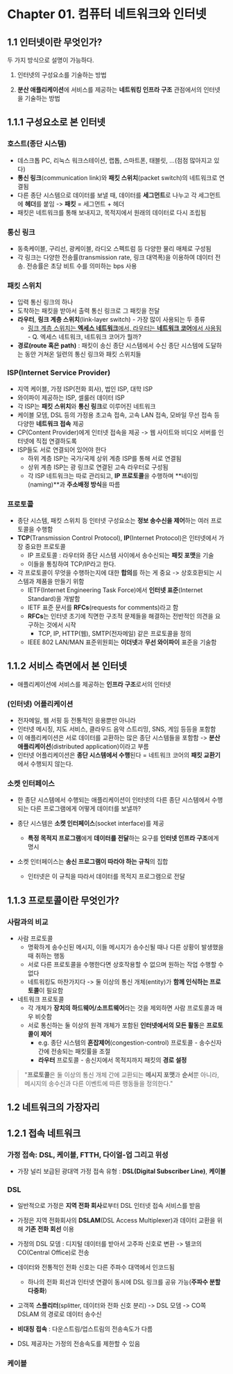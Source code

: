 # Chapter 01. 컴퓨터 네트워크와 인터넷



## 1.1 인터넷이란 무엇인가?

두 가지 방식으로 설명이 가능하다.

1. 인터넷의 구성요소를 기술하는 방법

2. **분산 애플리케이션**에 서비스를 제공하는 **네트워킹 인프라 구조** 관점에서의 인터넷을 기술하는 방법



## 1.1.1 구성요소로 본 인터넷

### 호스트(종단 시스템)

- 데스크톱 PC, 리눅스 워크스테이션, 랩톱, 스마트폰, 태블릿, ...(점점 많아지고 있다)
- **통신 링크**(communication link)와 **패킷 스위치**(packet switch)의 네트워크로 연결됨
- 다른 종단 시스템으로 데이터를 보낼 때, 데이터를 **세그먼트**로 나누고 각 세그먼트에 **헤더**를 붙임 -> **패킷** = 세그먼트 + 헤더
- 패킷은 네트워크를 통해 보내지고, 목적지에서 원래의 데이터로 다시 조립됨



### 통신 링크

- 동축케이블, 구리선, 광케이블, 라디오 스펙트럼 등 다양한 물리 매체로 구성됨
- 각 링크는 다양한 전송률(transmission rate, 링크 대역폭)을 이용하여 데이터 전송. 전송률은 초당 비트 수를 의미하는 bps 사용



### 패킷 스위치

- 입력 통신 링크의 하나
- 도착하는 패킷을 받아서 출력 통신 링크로 그 패킷을 전달
- **라우터**, **링크 계층 스위치**(link-layer switch) - 가장 많이 사용되는 두 종류
  - <u>링크 계층 스위치는 **엑세스 네트워크**에서, 라우터는 **네트워크 코어**에서 사용됨</u> - Q. 엑세스 네트워크, 네트워크 코어가 뭘까?
- **경로(route 혹은 path)** : 패킷이 송신 종단 시스템에서 수신 종단 시스템에 도달하는 동안 거쳐온 일련의 통신 링크와 패킷 스위치들



### ISP(Internet Service Provider)

- 지역 케이블, 가정 ISP(전화 회사), 법인 ISP, 대학 ISP
- 와이파이 제공하는 ISP, 셀룰러 데이터 ISP
- 각 ISP는 **패킷 스위치**와 **통신 링크**로 이루어진 네트워크
- 케이블 모뎀, DSL 등의 가정용 초고속 접속, 고속 LAN 접속, 모바일 무선 접속 등 다양한 **네트워크 접속** 제공
- CP(Content Provider)에게 인터넷 접속을 제공 -> 웹 사이트와 비디오 서버를 인터넷에 직접 연결하도록
- ISP들도 서로 연결되어 있어야 한다
  - 하위 계층 ISP는 국가/국제 상위 계층 ISP를 통해 서로 연결됨
  - 상위 계층 ISP는 광 링크로 연결된 고속 라우터로 구성됨
  - 각 ISP 네트워크는 따로 관리되고, **IP 프로토콜**을 수행하며 **네이밍(naming)**과 **주소배정 방식**을 따름



### 프로토콜

- 종단 시스템, 패킷 스위치 등 인터넷 구성요소는 **정보 송수신을 제어**하는 여러 프로토콜을 수행함
- **TCP**(Transmission Control Protocol), **IP**(Internet Protocol)은 인터넷에서 가장 중요한 프로토콜
  - IP 프로토콜 : 라우터와 종단 시스템 사이에서 송수신되는 **패킷 포맷**을 기술
  - 이들을 통칭하여 TCP/IP라고 한다.
- 각 프로토콜이 무엇을 수행하는지에 대한 **합의**를 하는 게 중요 -> 상호호환되는 시스템과 제품을 만들기 위함
  - IETF(Internet Engineering Task Force)에서 **인터넷 표준**(Internet Standard)을 개발함
  - IETF 표준 문서를 **RFCs**(requests for comments)라고 함
  - **RFCs**는 인터넷 초기에 직면한 구조적 문제들을 해결하는 전반적인 의견을 요구하는 것에서 시작
    - TCP, IP, HTTP(웹), SMTP(전자메일) 같은 프로토콜을 정의
  - IEEE 802 LAN/MAN 표준위원회는 **이더넷**과 **무선 와이파이** 표준을 기술함



## 1.1.2 서비스 측면에서 본 인터넷

- 애플리케이션에 서비스를 제공하는 **인프라 구조**로서의 인터넷

  

### (인터넷) 어플리케이션

- 전자메일, 웹 서핑 등 전통적인 응용뿐만 아니라
- 인터넷 메시징, 지도 서비스, 클라우드 음악 스트리밍, SNS, 게임 등등을 포함함
- 이 애플리케이션은 서로 데이터를 교환하는 많은 종단 시스템들을 포함함 -> **분산 애플리케이션**(distributed application)이라고 부름
- 인터넷 어플리케이션은 **종단 시스템에서 수행**된다 = 네트워크 코어의 **패킷 교환기**에서 수행되지 않는다.



### 소켓 인터페이스

- 한 종단 시스템에서 수행되는 애플리케이션이 인터넷의 다른 종단 시스템에서 수행되는 다른 프로그램에게 어떻게 데이터를 보낼까?

- 종단 시스템은 **소켓 인터페이스**(socket interface)를 제공
  - **특정 목적지 프로그램**에게 **데이터를 전달**하는 요구를 **인터넷 인프라 구조**에게 명시
- 소켓 인터페이스는 **송신 프로그램이 따라야 하는 규칙**의 집합
  - 인터넷은 이 규칙을 따라서 데이터를 목적지 프로그램으로 전달



## 1.1.3 프로토콜이란 무엇인가?

### 사람과의 비교

- 사람 프로토콜
  - 명확하게 송수신된 메시지, 이들 메시지가 송수신될 때나 다른 상황이 발생했을 때 취하는 행동
  - 서로 다른 프로토콜을 수행한다면 상호작용할 수 없으며 원하는 작업 수행할 수 없다
  - 네트워킹도 마찬가지다 -> 둘 이상의 통신 개체(entity)가 **함께 인식하는 프로토콜**이 필요함
- 네트워크 프로토콜
  - 각 개체가 **장치의 하드웨어/소프트웨어**라는 것을 제외하면 사람 프로토콜과 매우 비슷함
  - 서로 통신하는 둘 이상의 원격 개체가 포함된 **인터넷에서의 모든 활동**은 **프로토콜이 제어**
    - e.g. 종단 시스템의 **혼잡제어**(congestion-control) 프로토콜 - 송수신자 간에 전송되는 패킷률을 조절
    - **라우터** 프로토콜 - 송신지에서 목적지까지 패킷의 **경로 설정**



> "**프로토콜**은 둘 이상의 통신 개체 간에 교환되는 **메시지 포맷**과 **순서**뿐 아니라, 메시지의 송수신과 다른 이벤트에 따른 행동들을 정의한다."



## 1.2 네트워크의 가장자리

## 1.2.1 접속 네트워크

### 가정 접속: DSL, 케이블, FTTH, 다이얼-업 그리고 위성

- 가장 널리 보급된 광대역 가정 접속 유형 : **DSL(Digital Subscriber Line)**, **케이블**



### DSL

- 일반적으로 가정은 **지역 전화 회사**로부터 DSL 인터넷 접속 서비스를 받음
- 가정은 지역 전화회사의 **DSLAM**(DSL Access Multiplexer)과 데이터 교환을 위해 **기존 전화 회선** 이용
- 가정의 DSL 모뎀 : 디지털 데이터를 받아서 고주파 신호로 변환 -> 텔코의 CO(Central Office)로 전송
- 데이터와 전통적인 전화 신호는 다른 주파수 대역에서 인코드됨
  - 하나의 전화 회선과 인터넷 연결이 동시에 DSL 링크를 공유 가능(**주파수 분할 다중화**)
- 고객쪽 **스플리터**(splitter, 데이터와 전화 신호 분리) -> DSL 모뎀 -> CO쪽 DSLAM 의 경로로 데이터 송수신

- **비대칭 접속** : 다운스트림/업스트림의 전송속도가 다름
- DSL 제공자는 가정의 전송속도를 제한할 수 있음



### 케이블





















